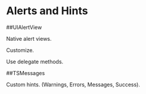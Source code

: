 Alerts and Hints
==

##UIAlertView

Native alert views.

Customize.

Use delegate methods.


##TSMessages

Custom hints. (Warnings, Errors, Messages, Success).


